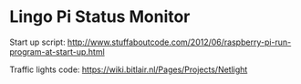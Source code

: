 Lingo Pi Status Monitor
=======

Start up script: http://www.stuffaboutcode.com/2012/06/raspberry-pi-run-program-at-start-up.html

Traffic lights code: https://wiki.bitlair.nl/Pages/Projects/Netlight